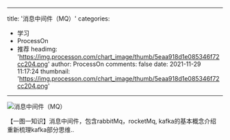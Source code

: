 
---
title: '消息中间件（MQ）'
categories: 
 - 学习
 - ProcessOn
 - 推荐
headimg: 'https://img.processon.com/chart_image/thumb/5eaa918d1e085346f72cc204.png'
author: ProcessOn
comments: false
date: 2021-11-29 11:17:24
thumbnail: 'https://img.processon.com/chart_image/thumb/5eaa918d1e085346f72cc204.png'
---

<div>   
<img class="thumb" alt="消息中间件（MQ）" src="https://img.processon.com/chart_image/thumb/5eaa918d1e085346f72cc204.png" referrerpolicy="no-referrer">
<p>【一图一知识】消息中间件，包含rabbitMq，rocketMq, kafka的基本概念介绍
重新梳理kafka部分思维..</p>  
</div>
            